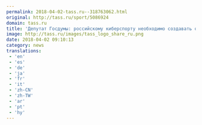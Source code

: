 ```yaml
---
permalink: 2018-04-02-tass.ru--318763062.html
original: http://tass.ru/sport/5086924
domain: tass.ru
title: 'Депутат Госдумы: российскому киберспорту необходимо создавать олимпийский резерв'
image: http://tass.ru/images/tass_logo_share_ru.png
date: 2018-04-02 09:10:13
category: news
translations: 
 - 'en'
 - 'es'
 - 'de'
 - 'ja'
 - 'fr'
 - 'it'
 - 'zh-CN'
 - 'zh-TW'
 - 'ar'
 - 'pt'
 - 'hy'
---
```


